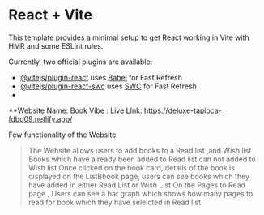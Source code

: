 # React + Vite

This template provides a minimal setup to get React working in Vite with HMR and some ESLint rules.

Currently, two official plugins are available:

- [@vitejs/plugin-react](https://github.com/vitejs/vite-plugin-react/blob/main/packages/plugin-react/README.md) uses [Babel](https://babeljs.io/) for Fast Refresh
- [@vitejs/plugin-react-swc](https://github.com/vitejs/vite-plugin-react-swc) uses [SWC](https://swc.rs/) for Fast Refresh
- 

**Website Name: Book Vibe   :
Live LInk: https://deluxe-tapioca-fdbd09.netlify.app/


Few functionality of the Website
> The Website allows users to add books to a Read list ,and Wish list
> Books which have already been added to Read list can not added to Wish list
> Once clicked on the book card, details of the book is displayed
> on the ListBbook page, users can see books which they have added in either Read List or Wish List
> On the Pages to Read page , Users can see a bar graph which shows how many pages to read for book which they have selelcted in Read list 
